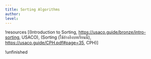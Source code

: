 ```yaml
---
title: Sorting Algorithms
author: 
level: 
---
```


!resources [(Introduction to Sorting, https://usaco.guide/bronze/intro-sorting, USACO), (Sorting (ใช้อ้างอิงบทเรียนนี้), https://usaco.guide/CPH.pdf#page=35, CPH)]

!unfinished
